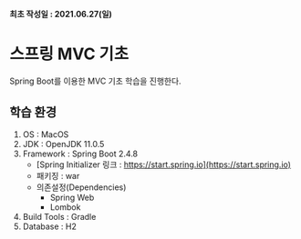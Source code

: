 #### 최초 작성일 : 2021.06.27(일)

# 스프링 MVC 기초

Spring Boot를 이용한 MVC 기초 학습을 진행한다.

## 학습 환경

1. OS : MacOS
2. JDK : OpenJDK 11.0.5
3. Framework : Spring Boot 2.4.8
    - [Spring Initializer 링크 : https://start.spring.io](https://start.spring.io)
    - 패키징 : war
    - 의존설정(Dependencies)
        - Spring Web
        - Lombok
4. Build Tools : Gradle
5. Database : H2
